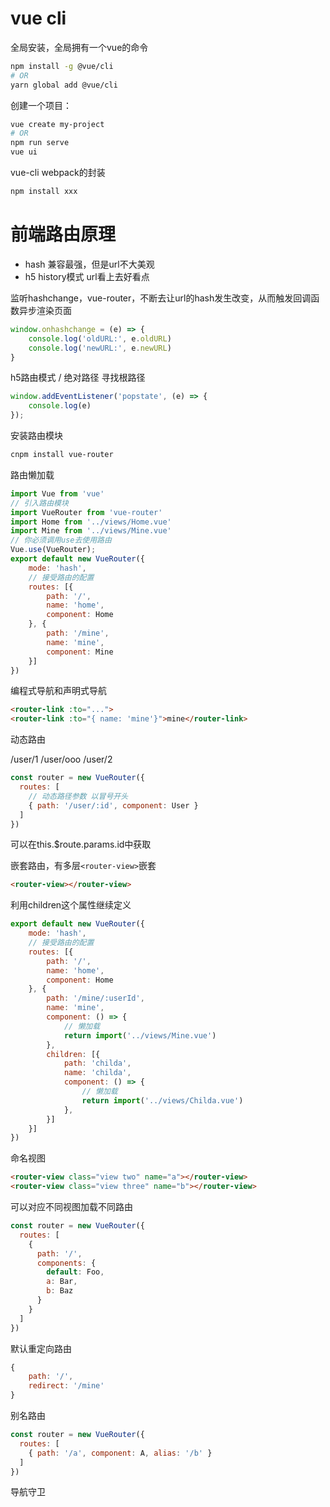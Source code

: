 # vue cli

全局安装，全局拥有一个vue的命令
```bash
npm install -g @vue/cli
# OR
yarn global add @vue/cli
```

创建一个项目：
```bash
vue create my-project
# OR
npm run serve
vue ui
```
vue-cli webpack的封装
```bash
npm install xxx
```

# 前端路由原理

- hash 兼容最强，但是url不大美观
- h5 history模式 url看上去好看点

监听hashchange，vue-router，不断去让url的hash发生改变，从而触发回调函数异步渲染页面
```js
window.onhashchange = (e) => {
    console.log('oldURL:', e.oldURL)
    console.log('newURL:', e.newURL)
}
```
h5路由模式 / 绝对路径 寻找根路径
```js
window.addEventListener('popstate', (e) => {
    console.log(e)
});
```
安装路由模块
```bash
cnpm install vue-router
```
路由懒加载
```js
import Vue from 'vue'
// 引入路由模块
import VueRouter from 'vue-router'
import Home from '../views/Home.vue'
import Mine from '../views/Mine.vue'
// 你必须调用use去使用路由
Vue.use(VueRouter);
export default new VueRouter({
    mode: 'hash',
    // 接受路由的配置
    routes: [{
        path: '/',
        name: 'home',
        component: Home
    }, {
        path: '/mine',
        name: 'mine',
        component: Mine
    }]
})
```
编程式导航和声明式导航
```html
<router-link :to="...">
<router-link :to="{ name: 'mine'}">mine</router-link>
```
动态路由 

/user/1
/user/ooo
/user/2

```js
const router = new VueRouter({
  routes: [
    // 动态路径参数 以冒号开头
    { path: '/user/:id', component: User }
  ]
})
```
可以在this.$route.params.id中获取

嵌套路由，有多层`<router-view>`嵌套
```html
<router-view></router-view>
```
利用children这个属性继续定义
```js
export default new VueRouter({
    mode: 'hash',
    // 接受路由的配置
    routes: [{
        path: '/',
        name: 'home',
        component: Home
    }, {
        path: '/mine/:userId',
        name: 'mine',
        component: () => {
            // 懒加载
            return import('../views/Mine.vue')
        },
        children: [{
            path: 'childa',
            name: 'childa',
            component: () => {
                // 懒加载
                return import('../views/Childa.vue')
            },
        }]
    }]
})
```

命名视图
```html
<router-view class="view two" name="a"></router-view>
<router-view class="view three" name="b"></router-view>
```
可以对应不同视图加载不同路由
```js
const router = new VueRouter({
  routes: [
    {
      path: '/',
      components: {
        default: Foo,
        a: Bar,
        b: Baz
      }
    }
  ]
})
```
默认重定向路由
```js
{
    path: '/',
    redirect: '/mine'
}
```
别名路由
```js
const router = new VueRouter({
  routes: [
    { path: '/a', component: A, alias: '/b' }
  ]
})
```

导航守卫